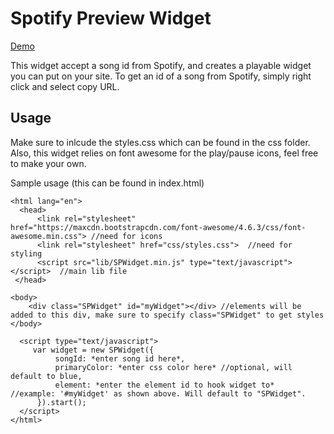 # Spotify Preview Widget

[Demo](http://codepen.io/mkurapov/pen/jALyNA)

This widget accept a song id from Spotify, and creates a playable widget you can put on your site.
To get an id of a song from Spotify, simply right click and select copy URL.

## Usage

Make sure to inlcude the styles.css which can be found in the css folder. Also, this widget relies on font awesome for the play/pause icons, feel free to make your own.

Sample usage (this can be found in index.html) 
```
<html lang="en">
  <head>
      <link rel="stylesheet" href="https://maxcdn.bootstrapcdn.com/font-awesome/4.6.3/css/font-awesome.min.css"> //need for icons
      <link rel="stylesheet" href="css/styles.css">  //need for styling
      <script src="lib/SPWidget.min.js" type="text/javascript"></script>  //main lib file
 </head>

<body>
    <div class="SPWidget" id="myWidget"></div> //elements will be added to this div, make sure to specify class="SPWidget" to get styles
</body>

  <script type="text/javascript">
     var widget = new SPWidget({
          songId: *enter song id here*,
          primaryColor: *enter css color here* //optional, will default to blue,
          element: *enter the element id to hook widget to*  //example: '#myWidget' as shown above. Will default to "SPWidget".
      }).start();
  </script>
</html>
```
